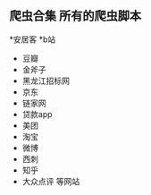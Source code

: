 ## 爬虫合集 所有的爬虫脚本 

*安居客
*b站
* 豆瓣
* 金斧子
* 黑龙江招标网
* 京东
* 链家网
* 贷款app 
* 美团
* 淘宝
* 微博
* 西刺
* 知乎
* 大众点评
等网站
